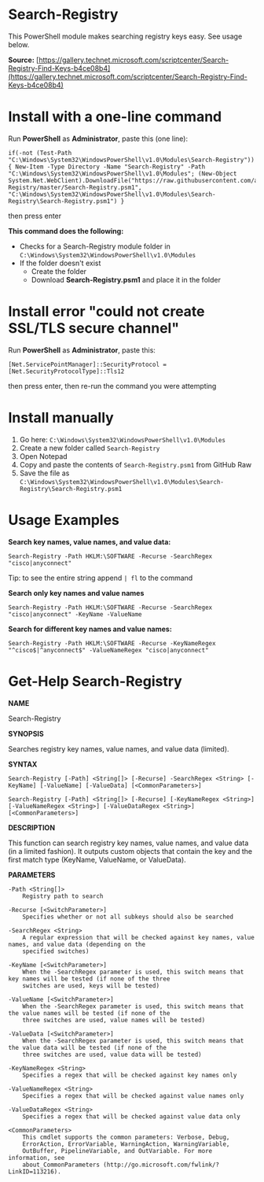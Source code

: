 
# Search-Registry

This PowerShell module makes searching registry keys easy.  See usage below.

**Source:** [https://gallery.technet.microsoft.com/scriptcenter/Search-Registry-Find-Keys-b4ce08b4](https://gallery.technet.microsoft.com/scriptcenter/Search-Registry-Find-Keys-b4ce08b4)


# Install with a one-line command
Run **PowerShell** as **Administrator**, paste this (one line): 

    if(-not (Test-Path "C:\Windows\System32\WindowsPowerShell\v1.0\Modules\Search-Registry")) { New-Item -Type Directory -Name "Search-Registry" -Path "C:\Windows\System32\WindowsPowerShell\v1.0\Modules"; (New-Object System.Net.WebClient).DownloadFile("https://raw.githubusercontent.com/asheroto/Search-Registry/master/Search-Registry.psm1", "C:\Windows\System32\WindowsPowerShell\v1.0\Modules\Search-Registry\Search-Registry.psm1") }
then press enter

**This command does the following:**

 - Checks for a Search-Registry module folder in `C:\Windows\System32\WindowsPowerShell\v1.0\Modules`
 - If the folder doesn't exist
	 - Create the folder
	 - Download **Search-Registry.psm1** and place it in the folder

# Install error "could not create SSL/TLS secure channel"
Run **PowerShell** as **Administrator**, paste this:

    [Net.ServicePointManager]::SecurityProtocol = [Net.SecurityProtocolType]::Tls12

then press enter, then re-run the command you were attempting

# Install manually

 1. Go here: `C:\Windows\System32\WindowsPowerShell\v1.0\Modules`
 2. Create a new folder called `Search-Registry`
 3. Open Notepad
 4. Copy and paste the contents of `Search-Registry.psm1` from GitHub Raw
 5. Save the file as `C:\Windows\System32\WindowsPowerShell\v1.0\Modules\Search-Registry\Search-Registry.psm1`

# Usage Examples
**Search key names, value names, and value data:**

    Search-Registry -Path HKLM:\SOFTWARE -Recurse -SearchRegex "cisco|anyconnect"
    
Tip: to see the entire string append `| fl` to the command

**Search only key names and value names**

    Search-Registry -Path HKLM:\SOFTWARE -Recurse -SearchRegex "cisco|anyconnect" -KeyName -ValueName

**Search for different key names and value names:**

    Search-Registry -Path HKLM:\SOFTWARE -Recurse -KeyNameRegex "^cisco$|^anyconnect$" -ValueNameRegex "cisco|anyconnect"

# Get-Help Search-Registry
**NAME**

Search-Registry

**SYNOPSIS**

Searches registry key names, value names, and value data (limited).

**SYNTAX**

    Search-Registry [-Path] <String[]> [-Recurse] -SearchRegex <String> [-KeyName] [-ValueName] [-ValueData] [<CommonParameters>]

    Search-Registry [-Path] <String[]> [-Recurse] [-KeyNameRegex <String>] [-ValueNameRegex <String>] [-ValueDataRegex <String>] [<CommonParameters>]


**DESCRIPTION**

This function can search registry key names, value names, and value data (in a limited fashion). It outputs custom objects that contain the key and the first match type (KeyName, ValueName, or ValueData).

**PARAMETERS**

    -Path <String[]>
        Registry path to search
    
    -Recurse [<SwitchParameter>]
        Specifies whether or not all subkeys should also be searched
    
    -SearchRegex <String>
        A regular expression that will be checked against key names, value names, and value data (depending on the
        specified switches)
    
    -KeyName [<SwitchParameter>]
        When the -SearchRegex parameter is used, this switch means that key names will be tested (if none of the three
        switches are used, keys will be tested)
    
    -ValueName [<SwitchParameter>]
        When the -SearchRegex parameter is used, this switch means that the value names will be tested (if none of the
        three switches are used, value names will be tested)
    
    -ValueData [<SwitchParameter>]
        When the -SearchRegex parameter is used, this switch means that the value data will be tested (if none of the
        three switches are used, value data will be tested)
    
    -KeyNameRegex <String>
        Specifies a regex that will be checked against key names only
    
    -ValueNameRegex <String>
        Specifies a regex that will be checked against value names only
    
    -ValueDataRegex <String>
        Specifies a regex that will be checked against value data only
    
    <CommonParameters>
        This cmdlet supports the common parameters: Verbose, Debug,
        ErrorAction, ErrorVariable, WarningAction, WarningVariable,
        OutBuffer, PipelineVariable, and OutVariable. For more information, see
        about_CommonParameters (http://go.microsoft.com/fwlink/?LinkID=113216).

